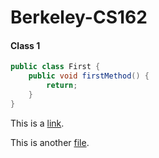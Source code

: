 # Berkeley-CS162

#### Class 1

```java
public class First {
    public void firstMethod() {
        return;
    }
}
```

This is a [link](https://www.youtube.com).

This is another [file](test1.md).
